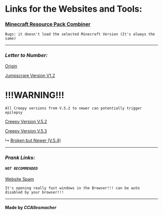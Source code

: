 # Links for the Websites and Tools: 


### <span style="color:green">[Minecraft Resource Pack Combiner](https://ccallesmacher.github.io/Tools-Websites/Combiner/Combiner.html)</span> 

`Bugs: it doesn't load the selected Minecraft Version (It's always the same)`

---

### <span style="green">***Letter to Number:***</font>


<span style="yellow">[Origin](https://ccallesmacher.github.io/Tools-Websites/LettertoNumber/LettertoNumber.html)</font> 

<span style="grey">[Jumpscrare Version V1.2](https://ccallesmacher.github.io/Tools-Websites/LettertoNumber/Lettertonumber.html)</span>


# <span style="red">!!!WARNING!!!</font>


`All Creepy versions from V.5.2 to newer can potentially trigger epilepsy`

<span style="red">[Creepy Version V.5.2](https://ccallesmacher.github.io/Tools-Websites/LettertoNumber/save%20V.5.2/anti-virus.html)</font> 
   
<span style="red">[Creepy Version V.5.3](https://ccallesmacher.github.io/Tools-Websites/LettertoNumber/save%20V.5.3/anti-virus.html)</font> 

   ↳ <span style="red">[Broken but Newer (V.5.4)](https://ccallesmacher.github.io/Tools-Websites/LettertoNumber/save%20V.5.3/notgood/anti-virus.html)</font> 

---

### <span style="green">***Prank Links:***</font>

#### <span style="orange">***`NOT RECOMMENDED`***</font>

<span style="red">[Website Spam](https://ccallesmacher.github.io/Tools-Websites/Prank-Links/Window_Spam.html)</font>

`It's opening really fast windows in the Browser!!! can be auto disabled by your browser!!!`



---

#### <span style="gold">Made by ___CCAllesmacher___</font>
